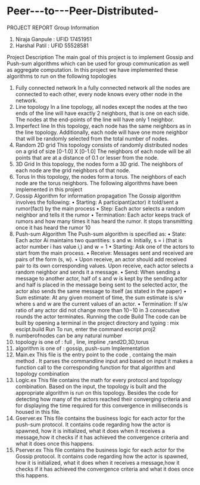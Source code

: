 # Peer---to---Peer-Distributed-

PROJECT REPORT
Group Information
1. Niraja Ganpule : UFID 17451951
2. Harshal Patil : UFID 55528581


Project Description
The main goal of this project is to implement Gossip and Push-sum algorithms which can be used for group communication as well as aggregate computation. In this project we have implemented these algorithms to run on the following topologies
1. Fully connected network
In a fully connected network all the nodes are connected to each other, every node knows every other node in the network.
2. Line topology
In a line topology, all nodes except the nodes at the two ends of the line will have exactly 2 neighbors, that is one on each side. The nodes at the end-points of the line will have only 1 neighbor.
3. Imperfect line
In this topology, each node has the same neighbors as in the line topology. Additionally, each node will have one more neighbor that will be randomly selected from the total number of nodes.
4. Random 2D grid
This topology consists of randomly distributed nodes on a grid of size [0-1.0] X [0-1.0]
The neighbors of each node will be all points that are at a distance of 0.1 or lesser from the node.
5. 3D Grid
In this topology, the nodes form a 3D grid. The neighbors of each node are the grid neighbors of that node.
6. Torus
In this topology, the nodes form a torus. The neighbors of each node are the torus neighbors.
The following algorithms have been implemented in this project
1. Gossip Algorithm for information propagation
The Gossip algorithm involves the following:
• Starting: A participant(actor) it told/sent a rumor(fact) by the main process
• Step: Each actor selects a random neighbor and tells it the rumor
• Termination: Each actor keeps track of rumors and how many times it has heard the rumor. It stops transmitting once it has heard the rumor 10
2. Push-sum Algorithm
The Push-sum algorithm is specified as:
• State: Each actor Ai maintains two quantities: s and w. Initially, s = i (that is actor number i has value i,) and w = 1
• Starting: Ask one of the actors to start from the main process.
• Receive: Messages sent and received are pairs of the form (s, w).
• Upon receive, an actor should add received pair to its own corresponding values. Upon receive, each actor selects a random neighbor and sends it a message.
• Send: When sending a message to another actor, half of s and w is kept by the sending actor and half is placed in the message being sent to the selected actor, the actor also sends the same message to itself (as stated in the paper)
• Sum estimate: At any given moment of time, the sum estimate is s/w where s and w are the current values of an actor.
• Termination: If s/w ratio of any actor did not change more than 10−10 in 3 consecutive rounds the actor terminates.
Running the code
Build
The code can be built by opening a terminal in the project directory and typing : mix escipt.build
Run
To run, enter the command escript proj2 <numberofnodes> <topology> <algorithm>
1. numberofnodes can be any natural number
2. topology is one of : full , line, impline ,rand2D,3D,torus
3. algorithm is one of : gossip, push-sum
Implementation
1. Main.ex
This file is the entry point to the code , containg the main method . It parses the commandline input and based on input it makes a function call to the corresponding function for that algorithm and topology combination
2. Logic.ex
This file contains the math for every protocol and topology combination.
Based on the input, the topology is built and the appropriate algorithm is run on this topology.
Besides the code for detecting how many of the actors reached their converging criteria and for displaying the time required for this convergence in milliseconds is housed in this file.
3. Gserver.ex
This file contains the business logic for each actor for the push-sum protocol.
It contains code regarding how the actor is spawned, how it is initialized, what it does when it receives a message,how it checks if it has achieved the convergence criteria and what it does once this happens.
4. Pserver.ex
This file contains the business logic for each actor for the Gossip protocol.
It contains code regarding how the actor is spawned, how it is initialized, what it does when it receives a message,how it checks if it has achieved the convergence criteria and what it does once this happens.
